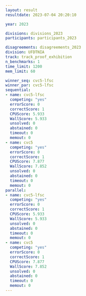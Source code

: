 ```yaml
---
layout: result
resultdate: 2023-07-04 20:20:10

year: 2023

divisions: divisions_2023
participants: participants_2023

disagreements: disagreements_2023
division: UFDTNIA
track: track_proof_exhibition
n_benchmarks: 1
time_limit: 1200
mem_limit: 60

winner_seq: cvc5-lfsc
winner_par: cvc5-lfsc
sequential:
- name: cvc5-lfsc
  competing: "yes"
  errorScore: 0
  correctScore: 1
  CPUScore: 5.933
  WallScore: 5.933
  unsolved: 0
  abstained: 0
  timeout: 0
  memout: 0
- name: cvc5
  competing: "yes"
  errorScore: 0
  correctScore: 1
  CPUScore: 7.877
  WallScore: 7.852
  unsolved: 0
  abstained: 0
  timeout: 0
  memout: 0
parallel:
- name: cvc5-lfsc
  competing: "yes"
  errorScore: 0
  correctScore: 1
  CPUScore: 5.933
  WallScore: 5.933
  unsolved: 0
  abstained: 0
  timeout: 0
  memout: 0
- name: cvc5
  competing: "yes"
  errorScore: 0
  correctScore: 1
  CPUScore: 7.877
  WallScore: 7.852
  unsolved: 0
  abstained: 0
  timeout: 0
  memout: 0
---
```

